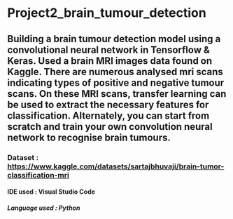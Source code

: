 # Project2_brain_tumour_detection
## Building a brain tumour detection model using a convolutional neural network in Tensorflow & Keras. Used a brain MRI images data found on Kaggle. There are numerous analysed mri scans indicating types of positive and negative tumour scans. On these MRI scans, transfer learning can be used to extract the necessary features for classification. Alternately, you can start from scratch and train your own convolution neural network to recognise brain tumours. 
### Dataset : https://www.kaggle.com/datasets/sartajbhuvaji/brain-tumor-classification-mri
#### IDE used : Visual Studio Code
##### Language used : Python
